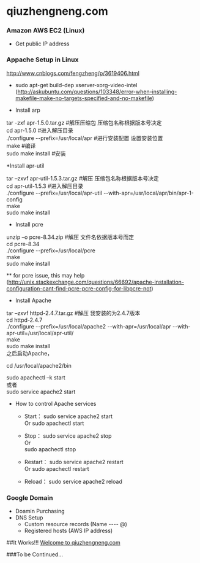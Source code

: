 # qiuzhengneng.com

### Amazon AWS EC2 (Linux)
* Get public IP address


### Appache Setup in Linux
http://www.cnblogs.com/fengzheng/p/3619406.html

  * sudo apt-get build-dep xserver-xorg-video-intel (http://askubuntu.com/questions/103348/error-when-installing-makefile-make-no-targets-specified-and-no-makefile)

  * Install arp
  
  tar -zxf apr-1.5.0.tar.gz #解压压缩包 压缩包名称根据版本号决定  
  cd apr-1.5.0 #进入解压目录  
  ./configure --prefix=/usr/local/apr #进行安装配置 设置安装位置  
  make #编译  
  sudo make install #安装  
  
  *Install apr-util
  
  tar –zxvf apr-util-1.5.3.tar.gz #解压 压缩包名称根据版本号决定  
  cd apr-util-1.5.3 #进入解压目录  
  ./configure --prefix=/usr/local/apr-util --with-apr=/usr/local/apr/bin/apr-1-config  
  make   
  sudo make install  
  
  * Install pcre
  
  unzip –o pcre-8.34.zip #解压 文件名依据版本号而定  
  cd pcre-8.34  
  ./configure --prefix=/usr/local/pcre  
  make  
  sudo make install  
  
  ** for pcre issue, this may help (http://unix.stackexchange.com/questions/66692/apache-installation-configuration-cant-find-pcre-pcre-config-for-libpcre-not)
  
  * Install Apache
  
  tar –zxvf httpd-2.4.7.tar.gz #解压 我安装的为2.4.7版本  
  cd httpd-2.4.7  
  ./configure --prefix=/usr/local/apache2 --with-apr=/usr/local/apr --with-apr-util=/usr/local/apr-util/  
  make  
  sudo make install  
  之后启动Apache，
  
  cd /usr/local/apache2/bin  
    
  sudo apachectl –k start  
  或者   
  sudo service apache2 start 


  * How to control Apache services
  
    * Start：
    sudo service apache2 start   
    Or 
    sudo apachectl start  
    
    * Stop：
    sudo service apache2 stop  
    Or  
    sudo apachectl stop  
  
    * Restart：
    sudo service apache2 restart   
    Or 
    sudo apachectl restart 
  
    * Reload：
    sudo service apache2 reload


### Google Domain
* Doamin Purchasing
* DNS Setup 
  * Custom resource records (Name ---- @)
  * Registered hosts (AWS IP address)


##It Works!!! [Welcome to qiuzhengneng.com](http://www.qiuzhengneng.com)

###To be Continued...
  
